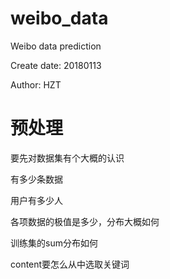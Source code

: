 # weibo_data
Weibo data prediction

Create date: 20180113

Author: HZT

# 预处理
要先对数据集有个大概的认识

有多少条数据

用户有多少人

各项数据的极值是多少，分布大概如何

训练集的sum分布如何

content要怎么从中选取关键词